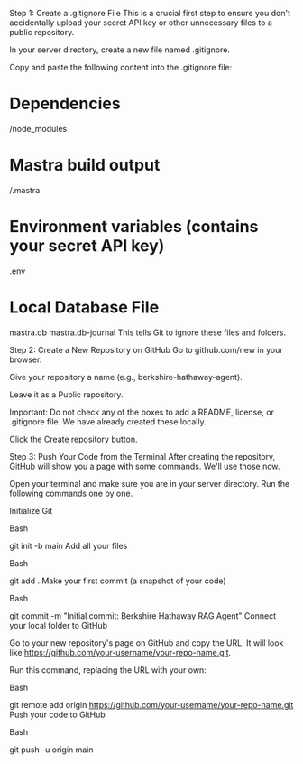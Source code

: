 Step 1: Create a .gitignore File
This is a crucial first step to ensure you don't accidentally upload your secret API key or other unnecessary files to a public repository.

In your server directory, create a new file named .gitignore.

Copy and paste the following content into the .gitignore file:

# Dependencies
/node_modules

# Mastra build output
/.mastra

# Environment variables (contains your secret API key)
.env

# Local Database File
mastra.db
mastra.db-journal
This tells Git to ignore these files and folders.

Step 2: Create a New Repository on GitHub
Go to github.com/new in your browser.

Give your repository a name (e.g., berkshire-hathaway-agent).

Leave it as a Public repository.

Important: Do not check any of the boxes to add a README, license, or .gitignore file. We have already created these locally.

Click the Create repository button.

Step 3: Push Your Code from the Terminal
After creating the repository, GitHub will show you a page with some commands. We'll use those now.

Open your terminal and make sure you are in your server directory. Run the following commands one by one.

Initialize Git

Bash

git init -b main
Add all your files

Bash

git add .
Make your first commit (a snapshot of your code)

Bash

git commit -m "Initial commit: Berkshire Hathaway RAG Agent"
Connect your local folder to GitHub

Go to your new repository's page on GitHub and copy the URL. It will look like https://github.com/your-username/your-repo-name.git.

Run this command, replacing the URL with your own:

Bash

git remote add origin https://github.com/your-username/your-repo-name.git
Push your code to GitHub

Bash

git push -u origin main